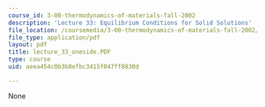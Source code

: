 ```yaml
---
course_id: 3-00-thermodynamics-of-materials-fall-2002
description: 'Lecture 33: Equilibrium Conditions for Solid Solutions'
file_location: /coursemedia/3-00-thermodynamics-of-materials-fall-2002/aeea454c0b3b8efbc3415f047ff8830d_lecture_33_oneside.PDF
file_type: application/pdf
layout: pdf
title: lecture_33_oneside.PDF
type: course
uid: aeea454c0b3b8efbc3415f047ff8830d

---
```

None